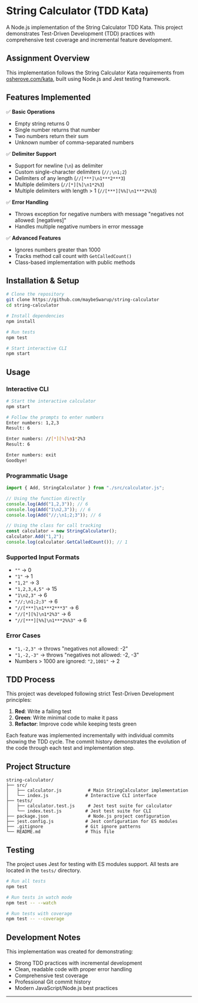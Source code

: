 # String Calculator (TDD Kata)

A Node.js implementation of the String Calculator TDD Kata. This project demonstrates Test-Driven Development (TDD) practices with comprehensive test coverage and incremental feature development.

## Assignment Overview

This implementation follows the String Calculator Kata requirements from [osherove.com/kata](http://osherove.com/kata), built using Node.js and Jest testing framework.

## Features Implemented

✅ **Basic Operations**

- Empty string returns 0
- Single number returns that number
- Two numbers return their sum
- Unknown number of comma-separated numbers

✅ **Delimiter Support**

- Support for newline (`\n`) as delimiter
- Custom single-character delimiters (`//;\n1;2`)
- Delimiters of any length (`//[***]\n1***2***3`)
- Multiple delimiters (`//[*][%]\n1*2%3`)
- Multiple delimiters with length > 1 (`//[***][%%]\n1***2%%3`)

✅ **Error Handling**

- Throws exception for negative numbers with message "negatives not allowed: [negatives]"
- Handles multiple negative numbers in error message

✅ **Advanced Features**

- Ignores numbers greater than 1000
- Tracks method call count with `GetCalledCount()`
- Class-based implementation with public methods

## Installation & Setup

```bash
# Clone the repository
git clone https://github.com/maybeSwarup/string-calculator
cd string-calculator

# Install dependencies
npm install

# Run tests
npm test

# Start interactive CLI
npm start
```

## Usage

### Interactive CLI

```bash
# Start the interactive calculator
npm start

# Follow the prompts to enter numbers
Enter numbers: 1,2,3
Result: 6

Enter numbers: //[*][%]\n1*2%3
Result: 6

Enter numbers: exit
Goodbye!
```

### Programmatic Usage

```javascript
import { Add, StringCalculator } from "./src/calculator.js";

// Using the function directly
console.log(Add("1,2,3")); // 6
console.log(Add("1\n2,3")); // 6
console.log(Add("//;\n1;2;3")); // 6

// Using the class for call tracking
const calculator = new StringCalculator();
calculator.Add("1,2");
console.log(calculator.GetCalledCount()); // 1
```

### Supported Input Formats

- `""` → 0
- `"1"` → 1
- `"1,2"` → 3
- `"1,2,3,4,5"` → 15
- `"1\n2,3"` → 6
- `"//;\n1;2;3"` → 6
- `"//[***]\n1***2***3"` → 6
- `"//[*][%]\n1*2%3"` → 6
- `"//[***][%%]\n1***2%%3"` → 6

### Error Cases

- `"1,-2,3"` → throws "negatives not allowed: -2"
- `"1,-2,-3"` → throws "negatives not allowed: -2, -3"
- Numbers > 1000 are ignored: `"2,1001"` → 2

## TDD Process

This project was developed following strict Test-Driven Development principles:

1. **Red**: Write a failing test
2. **Green**: Write minimal code to make it pass
3. **Refactor**: Improve code while keeping tests green

Each feature was implemented incrementally with individual commits showing the TDD cycle. The commit history demonstrates the evolution of the code through each test and implementation step.

## Project Structure

```
string-calculator/
├── src/
│   ├── calculator.js          # Main StringCalculator implementation
│   └── index.js              # Interactive CLI interface
├── tests/
│   ├── calculator.test.js     # Jest test suite for calculator
│   └── index.test.js         # Jest test suite for CLI
├── package.json               # Node.js project configuration
├── jest.config.js            # Jest configuration for ES modules
├── .gitignore                # Git ignore patterns
└── README.md                 # This file
```

## Testing

The project uses Jest for testing with ES modules support. All tests are located in the `tests/` directory.

```bash
# Run all tests
npm test

# Run tests in watch mode
npm test -- --watch

# Run tests with coverage
npm test -- --coverage
```

## Development Notes

This implementation was created for demonstrating:

- Strong TDD practices with incremental development
- Clean, readable code with proper error handling
- Comprehensive test coverage
- Professional Git commit history
- Modern JavaScript/Node.js best practices

---
